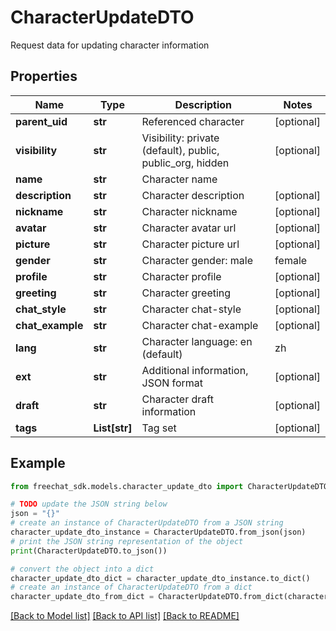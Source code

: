 # CharacterUpdateDTO

Request data for updating character information

## Properties

Name | Type | Description | Notes
------------ | ------------- | ------------- | -------------
**parent_uid** | **str** | Referenced character | [optional] 
**visibility** | **str** | Visibility: private (default), public, public_org, hidden | [optional] 
**name** | **str** | Character name | 
**description** | **str** | Character description | [optional] 
**nickname** | **str** | Character nickname | [optional] 
**avatar** | **str** | Character avatar url | [optional] 
**picture** | **str** | Character picture url | [optional] 
**gender** | **str** | Character gender: male | female | other | [optional] 
**profile** | **str** | Character profile | [optional] 
**greeting** | **str** | Character greeting | [optional] 
**chat_style** | **str** | Character chat-style | [optional] 
**chat_example** | **str** | Character chat-example | [optional] 
**lang** | **str** | Character language: en (default) | zh | ... | [optional] 
**ext** | **str** | Additional information, JSON format | [optional] 
**draft** | **str** | Character draft information | [optional] 
**tags** | **List[str]** | Tag set | [optional] 

## Example

```python
from freechat_sdk.models.character_update_dto import CharacterUpdateDTO

# TODO update the JSON string below
json = "{}"
# create an instance of CharacterUpdateDTO from a JSON string
character_update_dto_instance = CharacterUpdateDTO.from_json(json)
# print the JSON string representation of the object
print(CharacterUpdateDTO.to_json())

# convert the object into a dict
character_update_dto_dict = character_update_dto_instance.to_dict()
# create an instance of CharacterUpdateDTO from a dict
character_update_dto_from_dict = CharacterUpdateDTO.from_dict(character_update_dto_dict)
```
[[Back to Model list]](../README.md#documentation-for-models) [[Back to API list]](../README.md#documentation-for-api-endpoints) [[Back to README]](../README.md)


